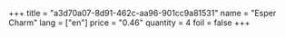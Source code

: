 +++
title = "a3d70a07-8d91-462c-aa96-901cc9a81531"
name = "Esper Charm"
lang = ["en"]
price = "0.46"
quantity = 4
foil = false
+++
